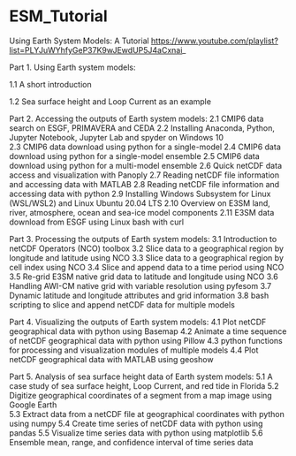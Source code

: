 # ESM_Tutorial
Using Earth System Models: A Tutorial
https://www.youtube.com/playlist?list=PLYJuWYhfyGeP37K9wJEwdUP5J4aCxnai_

Part 1. Using Earth system models:

1.1 A short introduction 

1.2 Sea surface height and Loop Current as an example
 
Part 2. Accessing the outputs of Earth system models:
2.1 CMIP6 data search on ESGF, PRIMAVERA and CEDA
2.2 Installing Anaconda, Python, Jupyter Notebook, Jupyter Lab and spyder on Windows 10  
2.3 CMIP6 data download using python for a single-model 
2.4 CMIP6 data download using python for a single-model ensemble 
2.5 CMIP6 data download using python for a multi-model ensemble 
2.6 Quick netCDF data access and visualization with Panoply
2.7 Reading netCDF file information and accessing data with MATLAB
2.8 Reading netCDF file information and accessing data with python
2.9 Installing Windows Subsystem for Linux (WSL/WSL2) and Linux Ubuntu 20.04 LTS
2.10 Overview on E3SM land, river, atmosphere, ocean and sea-ice model components 
2.11 E3SM data download from ESGF using Linux bash with curl

Part 3. Processing the outputs of Earth system models:
3.1 Introduction to netCDF Operators (NCO) toolbox
3.2 Slice data to a geographical region by longitude and latitude using NCO
3.3 Slice data to a geographical region by cell index using NCO
3.4 Slice and append data to a time period using NCO
3.5 Re-grid E3SM native grid data to latitude and longitude using NCO
3.6 Handling AWI-CM native grid with variable resolution using pyfesom
3.7 Dynamic latitude and longitude attributes and grid information 
3.8 bash scripting to slice and append netCDF data for multiple models 

Part 4. Visualizing the outputs of Earth system models:
4.1 Plot netCDF geographical data with python using Basemap 
4.2 Animate a time sequence of netCDF geographical data with python using Pillow
4.3 python functions for processing and visualization modules of multiple models 
4.4 Plot netCDF geographical data with MATLAB using geoshow

Part 5. Analysis of sea surface height data of Earth system models:
5.1 A case study of sea surface height, Loop Current, and red tide in Florida
5.2 Digitize geographical coordinates of a segment from a map image using Google Earth  
5.3 Extract data from a netCDF file at geographical coordinates with python using numpy
5.4 Create time series of netCDF data with python using pandas 
5.5 Visualize time series data with python using matplotlib
5.6 Ensemble mean, range, and confidence interval of time series data
